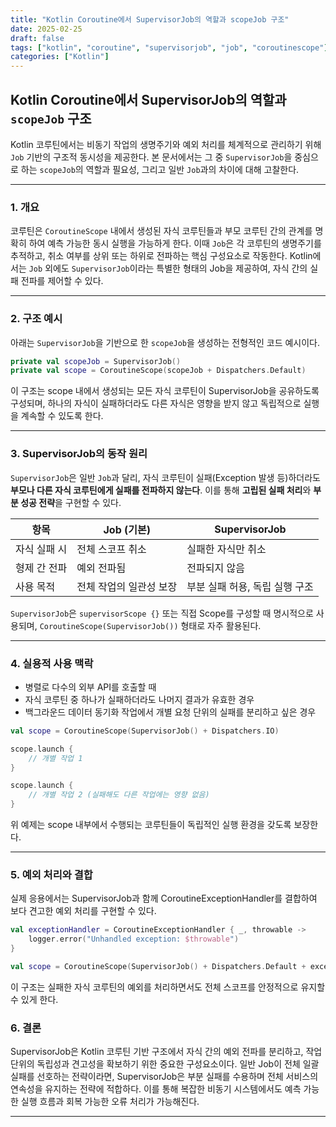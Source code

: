 ```yaml
---
title: "Kotlin Coroutine에서 SupervisorJob의 역할과 scopeJob 구조"
date: 2025-02-25
draft: false
tags: ["kotlin", "coroutine", "supervisorjob", "job", "coroutinescope"]
categories: ["Kotlin"]
---
```


## Kotlin Coroutine에서 SupervisorJob의 역할과 `scopeJob` 구조

Kotlin 코루틴에서는 비동기 작업의 생명주기와 예외 처리를 체계적으로 관리하기 위해 `Job` 기반의 구조적 동시성을 제공한다. 본 문서에서는 그 중 `SupervisorJob`을 중심으로 하는 `scopeJob`의 역할과 필요성, 그리고 일반 `Job`과의 차이에 대해 고찰한다.

---

### 1. 개요

코루틴은 `CoroutineScope` 내에서 생성된 자식 코루틴들과 부모 코루틴 간의 관계를 명확히 하여 예측 가능한 동시 실행을 가능하게 한다. 이때 `Job`은 각 코루틴의 생명주기를 추적하고, 취소 여부를 상위 또는 하위로 전파하는 핵심 구성요소로 작동한다. Kotlin에서는 `Job` 외에도 `SupervisorJob`이라는 특별한 형태의 Job을 제공하여, 자식 간의 실패 전파를 제어할 수 있다.

---

### 2. 구조 예시

아래는 `SupervisorJob`을 기반으로 한 `scopeJob`을 생성하는 전형적인 코드 예시이다.

```kotlin
private val scopeJob = SupervisorJob()
private val scope = CoroutineScope(scopeJob + Dispatchers.Default)
```

이 구조는 scope 내에서 생성되는 모든 자식 코루틴이 SupervisorJob을 공유하도록 구성되며, 하나의 자식이 실패하더라도 다른 자식은 영향을 받지 않고 독립적으로 실행을 계속할 수 있도록 한다.

---

### 3. SupervisorJob의 동작 원리

`SupervisorJob`은 일반 `Job`과 달리, 자식 코루틴이 실패(Exception 발생 등)하더라도 **부모나 다른 자식 코루틴에게 실패를 전파하지 않는다**. 이를 통해 **고립된 실패 처리**와 **부분 성공 전략**을 구현할 수 있다.

| 항목 | Job (기본) | SupervisorJob |
|------|------------|----------------|
| 자식 실패 시 | 전체 스코프 취소 | 실패한 자식만 취소 |
| 형제 간 전파 | 예외 전파됨 | 전파되지 않음 |
| 사용 목적 | 전체 작업의 일관성 보장 | 부분 실패 허용, 독립 실행 구조 |

`SupervisorJob`은 `supervisorScope {}` 또는 직접 Scope를 구성할 때 명시적으로 사용되며, `CoroutineScope(SupervisorJob())` 형태로 자주 활용된다.

---

### 4. 실용적 사용 맥락

- 병렬로 다수의 외부 API를 호출할 때
- 자식 코루틴 중 하나가 실패하더라도 나머지 결과가 유효한 경우
- 백그라운드 데이터 동기화 작업에서 개별 요청 단위의 실패를 분리하고 싶은 경우

```kotlin
val scope = CoroutineScope(SupervisorJob() + Dispatchers.IO)

scope.launch {
    // 개별 작업 1
}

scope.launch {
    // 개별 작업 2 (실패해도 다른 작업에는 영향 없음)
}
```

위 예제는 scope 내부에서 수행되는 코루틴들이 독립적인 실행 환경을 갖도록 보장한다.

---

### 5. 예외 처리와 결합

실제 응용에서는 SupervisorJob과 함께 CoroutineExceptionHandler를 결합하여 보다 견고한 예외 처리를 구현할 수 있다.

```kotlin
val exceptionHandler = CoroutineExceptionHandler { _, throwable ->
    logger.error("Unhandled exception: $throwable")
}

val scope = CoroutineScope(SupervisorJob() + Dispatchers.Default + exceptionHandler)
```

이 구조는 실패한 자식 코루틴의 예외를 처리하면서도 전체 스코프를 안정적으로 유지할 수 있게 한다.

### 6. 결론

SupervisorJob은 Kotlin 코루틴 기반 구조에서 자식 간의 예외 전파를 분리하고, 작업 단위의 독립성과 견고성을 확보하기 위한 중요한 구성요소이다. 일반 Job이 전체 일괄 실패를 선호하는 전략이라면, SupervisorJob은 부분 실패를 수용하며 전체 서비스의 연속성을 유지하는 전략에 적합하다. 이를 통해 복잡한 비동기 시스템에서도 예측 가능한 실행 흐름과 회복 가능한 오류 처리가 가능해진다.

---


